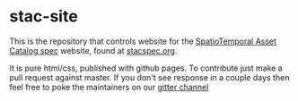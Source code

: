 # stac-site

This is the repository that controls website for the [SpatioTemporal Asset Catalog spec](http://github.com/radiantearth/stac-spec) website, found at [stacspec.org](http://stacspec.org). 

It is pure html/css, published with github pages. To contribute just make a pull request against master. If you don't see response in a couple days then feel free to poke the maintainers on our [gitter channel](https://gitter.im/SpatioTemporal-Asset-Catalog/Lobby)
